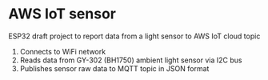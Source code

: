 # AWS IoT sensor

ESP32 draft project to report data from a light sensor to AWS IoT cloud topic

1. Connects to WiFi network 
2. Reads data from GY-302 (BH1750) ambient light sensor via I2C bus
3. Publishes sensor raw data to MQTT topic in JSON format
